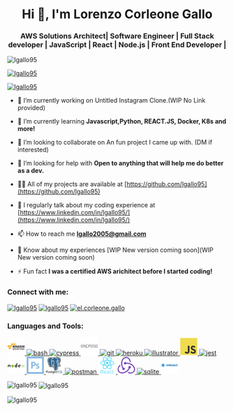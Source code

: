 <h1 align="center">Hi 👋, I'm Lorenzo Corleone Gallo</h1>
<h3 align="center">AWS Solutions Architect| Software Engineer | Full Stack developer | JavaScript | React | Node.js | Front End Developer |</h3>

<p align="left"> <img src="https://komarev.com/ghpvc/?username=lgallo95&label=Profile%20views&color=0e75b6&style=flat" alt="lgallo95" /> </p>

<p align="left"> <a href="https://github.com/ryo-ma/github-profile-trophy"><img src="https://github-profile-trophy.vercel.app/?username=lgallo95" alt="lgallo95" /></a> </p>

<p align="left"> <a href="https://twitter.com/lgallo95" target="blank"><img src="https://img.shields.io/twitter/follow/lgallo95?logo=twitter&style=for-the-badge" alt="lgallo95" /></a> </p>

- 🔭 I’m currently working on Untitled Instagram Clone.(WIP No Link provided)

- 🌱 I’m currently learning **Javascript,Python, REACT.JS, Docker, K8s and more!**

- 👯 I’m looking to collaborate on An fun project I came up with. (DM if interested)

- 🤝 I’m looking for help with **Open to anything that will help me do better as a dev.**

- 👨‍💻 All of my projects are available at [https://github.com/lgallo95](https://github.com/lgallo95)

- 📝 I regularly talk about my coding experience at [https://www.linkedin.com/in/lgallo95/](https://www.linkedin.com/in/lgallo95/)

- 📫 How to reach me **lgallo2005@gmail.com**

- 📄 Know about my experiences [WIP New version coming soon](WIP New version coming soon)

- ⚡ Fun fact **I was a certified AWS arichitect before I started coding!**

<h3 align="left">Connect with me:</h3>
<p align="left">
<a href="https://twitter.com/lgallo95" target="blank"><img align="center" src="https://raw.githubusercontent.com/rahuldkjain/github-profile-readme-generator/master/src/images/icons/Social/twitter.svg" alt="lgallo95" height="30" width="40" /></a>
<a href="https://linkedin.com/in/lgallo95" target="blank"><img align="center" src="https://raw.githubusercontent.com/rahuldkjain/github-profile-readme-generator/master/src/images/icons/Social/linked-in-alt.svg" alt="lgallo95" height="30" width="40" /></a>
<a href="https://instagram.com/el.corleone.gallo" target="blank"><img align="center" src="https://raw.githubusercontent.com/rahuldkjain/github-profile-readme-generator/master/src/images/icons/Social/instagram.svg" alt="el.corleone.gallo" height="30" width="40" /></a>
</p>

<h3 align="left">Languages and Tools:</h3>
<p align="left"> <a href="https://aws.amazon.com" target="_blank" rel="noreferrer"> <img src="https://raw.githubusercontent.com/devicons/devicon/master/icons/amazonwebservices/amazonwebservices-original-wordmark.svg" alt="aws" width="40" height="40"/> </a> <a href="https://www.gnu.org/software/bash/" target="_blank" rel="noreferrer"> <img src="https://www.vectorlogo.zone/logos/gnu_bash/gnu_bash-icon.svg" alt="bash" width="40" height="40"/> </a> <a href="https://www.cypress.io" target="_blank" rel="noreferrer"> <img src="https://raw.githubusercontent.com/simple-icons/simple-icons/6e46ec1fc23b60c8fd0d2f2ff46db82e16dbd75f/icons/cypress.svg" alt="cypress" width="40" height="40"/> </a> <a href="https://expressjs.com" target="_blank" rel="noreferrer"> <img src="https://raw.githubusercontent.com/devicons/devicon/master/icons/express/express-original-wordmark.svg" alt="express" width="40" height="40"/> </a> <a href="https://git-scm.com/" target="_blank" rel="noreferrer"> <img src="https://www.vectorlogo.zone/logos/git-scm/git-scm-icon.svg" alt="git" width="40" height="40"/> </a> <a href="https://heroku.com" target="_blank" rel="noreferrer"> <img src="https://www.vectorlogo.zone/logos/heroku/heroku-icon.svg" alt="heroku" width="40" height="40"/> </a> <a href="https://www.adobe.com/in/products/illustrator.html" target="_blank" rel="noreferrer"> <img src="https://www.vectorlogo.zone/logos/adobe_illustrator/adobe_illustrator-icon.svg" alt="illustrator" width="40" height="40"/> </a> <a href="https://developer.mozilla.org/en-US/docs/Web/JavaScript" target="_blank" rel="noreferrer"> <img src="https://raw.githubusercontent.com/devicons/devicon/master/icons/javascript/javascript-original.svg" alt="javascript" width="40" height="40"/> </a> <a href="https://jestjs.io" target="_blank" rel="noreferrer"> <img src="https://www.vectorlogo.zone/logos/jestjsio/jestjsio-icon.svg" alt="jest" width="40" height="40"/> </a> <a href="https://nodejs.org" target="_blank" rel="noreferrer"> <img src="https://raw.githubusercontent.com/devicons/devicon/master/icons/nodejs/nodejs-original-wordmark.svg" alt="nodejs" width="40" height="40"/> </a> <a href="https://www.photoshop.com/en" target="_blank" rel="noreferrer"> <img src="https://raw.githubusercontent.com/devicons/devicon/master/icons/photoshop/photoshop-line.svg" alt="photoshop" width="40" height="40"/> </a> <a href="https://www.postgresql.org" target="_blank" rel="noreferrer"> <img src="https://raw.githubusercontent.com/devicons/devicon/master/icons/postgresql/postgresql-original-wordmark.svg" alt="postgresql" width="40" height="40"/> </a> <a href="https://postman.com" target="_blank" rel="noreferrer"> <img src="https://www.vectorlogo.zone/logos/getpostman/getpostman-icon.svg" alt="postman" width="40" height="40"/> </a> <a href="https://reactjs.org/" target="_blank" rel="noreferrer"> <img src="https://raw.githubusercontent.com/devicons/devicon/master/icons/react/react-original-wordmark.svg" alt="react" width="40" height="40"/> </a> <a href="https://redux.js.org" target="_blank" rel="noreferrer"> <img src="https://raw.githubusercontent.com/devicons/devicon/master/icons/redux/redux-original.svg" alt="redux" width="40" height="40"/> </a> <a href="https://www.sqlite.org/" target="_blank" rel="noreferrer"> <img src="https://www.vectorlogo.zone/logos/sqlite/sqlite-icon.svg" alt="sqlite" width="40" height="40"/> </a> <a href="https://webpack.js.org" target="_blank" rel="noreferrer"> <img src="https://raw.githubusercontent.com/devicons/devicon/d00d0969292a6569d45b06d3f350f463a0107b0d/icons/webpack/webpack-original-wordmark.svg" alt="webpack" width="40" height="40"/> </a> </p>

<p><img align="left" src="https://github-readme-stats.vercel.app/api/top-langs?username=lgallo95&show_icons=true&locale=en&layout=compact" alt="lgallo95" /></p>

<p>&nbsp;<img align="center" src="https://github-readme-stats.vercel.app/api?username=lgallo95&show_icons=true&locale=en" alt="lgallo95" /></p>

<p><img align="center" src="https://github-readme-streak-stats.herokuapp.com/?user=lgallo95&" alt="lgallo95" /></p>

